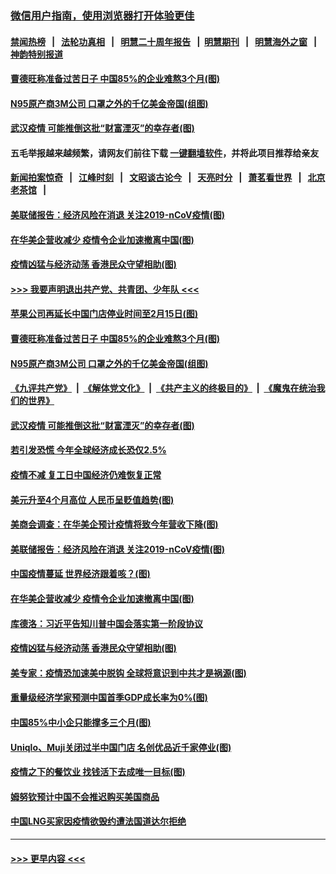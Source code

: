 ### [微信用户指南，使用浏览器打开体验更佳](https://github.com/gfw-breaker/banned-news1/blob/master/indexes/wechat-guide.md?t=0)
#### [禁闻热榜](热点新闻.md?t=0)  &nbsp;&nbsp;|&nbsp;&nbsp; [法轮功真相](https://github.com/gfw-breaker/truth/blob/master/README.md?t=0) &nbsp;&nbsp;|&nbsp;&nbsp; [明慧二十周年报告](https://github.com/gfw-breaker/mh-reports/blob/master/README.md?t=0) &nbsp;&nbsp;|&nbsp;&nbsp;[明慧期刊](https://github.com/gfw-breaker/mh-qikan) &nbsp;&nbsp;|&nbsp;&nbsp; [明慧海外之窗](https://github.com/gfw-breaker/mh-news/blob/master/README.md?t=0) &nbsp;&nbsp;|&nbsp;&nbsp; [神韵特别报道](https://github.com/gfw-breaker/mh-news/blob/master/shenyun.md?t=0)
#### [曹德旺称准备过苦日子 中国85%的企业难熬3个月(图)](../pages/p5/922477.md?t=02091533) 
#### [N95原产商3M公司 口罩之外的千亿美金帝国(组图)](../pages/p5/922442.md?t=02091533) 
#### [武汉疫情 可能推倒这批“财富湮灭”的幸存者(图)](../pages/p5/922430.md?t=02091533) 
#### 五毛举报越来越频繁，请网友们前往下载 [一键翻墙软件](https://github.com/gfw-breaker/ssr-accounts)，并将此项目推荐给亲友
#### [新闻拍案惊奇](https://github.com/gfw-breaker/banned-news1/blob/master/pages/link4.md) &nbsp;&nbsp;|&nbsp;&nbsp; [江峰时刻](https://github.com/gfw-breaker/banned-news1/blob/master/pages/link4.md) &nbsp;&nbsp;|&nbsp;&nbsp; [文昭谈古论今](https://github.com/gfw-breaker/banned-news1/blob/master/pages/link4.md) &nbsp;&nbsp;|&nbsp;&nbsp; [天亮时分](https://github.com/gfw-breaker/banned-news1/blob/master/pages/link4.md) &nbsp;&nbsp;|&nbsp;&nbsp; [萧茗看世界](https://github.com/gfw-breaker/banned-news1/blob/master/pages/link4.md) &nbsp;&nbsp;|&nbsp;&nbsp; [北京老茶馆](https://github.com/gfw-breaker/banned-news1/blob/master/pages/link4.md) &nbsp;&nbsp;|&nbsp;&nbsp; 
#### [美联储报告：经济风险在消退 关注2019-nCoV疫情(图)](../pages/p5/922431.md?t=02091533) 
#### [在华美企营收减少 疫情令企业加速撤离中国(图)](../pages/p5/922420.md?t=02091533) 
#### [疫情凶猛与经济动荡 香港民众守望相助(图)](../pages/p5/922354.md?t=02091533) 
#### [>>> 我要声明退出共产党、共青团、少年队 <<<](https://github.com/begood0513/goodnews/blob/master/quit/letter.md) 
#### [苹果公司再延长中国门店停业时间至2月15日(图)](../pages/p5/922487.md?t=02091533) 
#### [曹德旺称准备过苦日子 中国85%的企业难熬3个月(图)](../pages/p5/922477.md?t=02091533) 
#### [N95原产商3M公司 口罩之外的千亿美金帝国(组图)](../pages/p5/922442.md?t=02091533) 
#### [《九评共产党》](https://github.com/begood0513/9ping.md/blob/master/README.md) &nbsp;|&nbsp; [《解体党文化》](../../../../jtdwh.md/blob/master/README.md)  &nbsp;|&nbsp; [《共产主义的终极目的》](../../../../gczydzjmd.md/blob/master/README.md) &nbsp;|&nbsp; [《魔鬼在统治我们的世界》](../../../../mgztzwmdsj.md/blob/master/README.md) 
#### [武汉疫情 可能推倒这批“财富湮灭”的幸存者(图)](../pages/p5/922430.md?t=02091533) 
#### [若引发恐慌 今年全球经济成长恐仅2.5%](../pages/p5/922468.md?t=02091533) 
#### [疫情不减 复工日中国经济仍难恢复正常](../pages/p5/922467.md?t=02091533) 
#### [美元升至4个月高位 人民币呈贬值趋势(图)](../pages/p5/922464.md?t=02091533) 
#### [美商会调查：在华美企预计疫情将致今年营收下降(图)](../pages/p5/922438.md?t=02091533) 
#### [美联储报告：经济风险在消退 关注2019-nCoV疫情(图)](../pages/p5/922431.md?t=02091533) 
#### [中国疫情蔓延 世界经济跟着咳？(图)](../pages/p5/922425.md?t=02091533) 
#### [在华美企营收减少 疫情令企业加速撤离中国(图)](../pages/p5/922420.md?t=02091533) 
#### [库德洛：习近平告知川普中国会落实第一阶段协议](../pages/p5/922422.md?t=02091533) 
#### [疫情凶猛与经济动荡 香港民众守望相助(图)](../pages/p5/922354.md?t=02091533) 
#### [美专家：疫情恐加速美中脱钩 全球将意识到中共才是祸源(图)](../pages/p5/922406.md?t=02091533) 
#### [重量级经济学家预测中国首季GDP成长率为0%(图)](../pages/p5/922367.md?t=02091533) 
#### [中国85%中小企只能撑多三个月(图)](../pages/p5/922363.md?t=02091533) 
#### [Uniqlo、Muji关闭过半中国门店 名创优品近千家停业(图)](../pages/p5/922362.md?t=02091533) 
#### [疫情之下的餐饮业 找钱活下去成唯一目标(图)](../pages/p5/922357.md?t=02091533) 
#### [姆努钦预计中国不会推迟购买美国商品](../pages/p5/922296.md?t=02091533) 
#### [中国LNG买家因疫情欲毁约遭法国道达尔拒绝](../pages/p5/922295.md?t=02091533) 

----
#### [ >>> 更早内容 <<< ](../indexes/p5-earlier.md)
